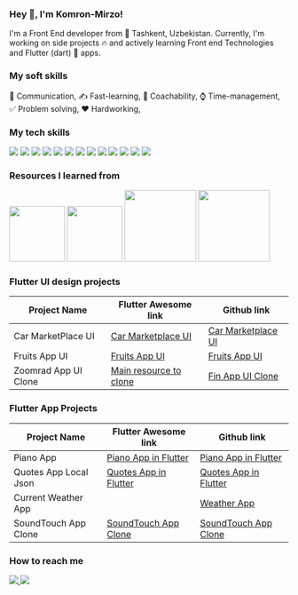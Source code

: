 ### Hey 👋, I'm Komron-Mirzo!

I'm a Front End developer from 🌁 Tashkent, Uzbekistan. Currently, I'm working on side projects 🔥 and actively learning Front end Technologies and Flutter (dart) 📲 apps.

### My soft skills

🙌 Communication, ✍ Fast-learning, 🤵 Coachability, ⌚ Time-management, ✅ Problem solving, ❤️️ Hardworking, 

### My tech skills

![](https://img.shields.io/badge/Code-Dart-<#042B59>) ![](https://img.shields.io/badge/Framework-Flutter-<COLOR>) ![](https://img.shields.io/badge/UI-Flutter-<COLOR>) ![](https://img.shields.io/badge/Flutter-SDK-<COLOR>) ![](https://img.shields.io/badge/Firebase-Firestore-<COLOR>) ![](https://img.shields.io/badge/Dart-Lifecycle-<COLOR>) ![](https://img.shields.io/badge/Dart-Async-<COLOR>) ![](https://img.shields.io/badge/Code-OOP-<COLOR>) ![](https://img.shields.io/badge/Git-Github-<COLOR>) ![](https://img.shields.io/badge/Dart-GetX-<COLOR>) ![](https://img.shields.io/badge/Dart-BloC-<COLOR>) ![](https://img.shields.io/badge/Open-API-<COLOR>) ![](https://img.shields.io/badge/Figma-UI/Web-Design-<COLOR>)

### Resources I learned from

<img src= "https://covers.zlibcdn2.com/covers299/books/9f/34/2e/9f342e887b3d2ade65b2cf7f4546f17b.jpg" width="100px"> <img src= "https://covers.zlibcdn2.com/covers299/books/a7/e3/d5/a7e3d5ba0b5ab50cfb3aab01290d04ce.jpg" width="100px"> <img src= "https://tutsgalaxy.net/wp-content/uploads/2019/12/The-Complete-2020-Flutter-Development-Bootcamp-With-Dart.jpg" height="129px"> 
<img src="https://d25jw0bj0s58lg.cloudfront.net/optimized/2X/c/c9c8a139027304d90a0b05c7d9eb7a31dda312dd_2_690x388.jpeg" height="129px">

### Flutter UI design projects

| Project Name | Flutter Awesome link | Github link |
| --- | --- | --- |
| Car MarketPlace UI | <a href= "https://flutterawesome.com/car-marketplace-app-ui-in-flutter/"> Car Marketplace UI </a> | <a href= "https://github.com/Komron-Mirzo/car_marketplace_ui"> Car Marketplace UI </a> |
| Fruits App UI| <a href= "https://flutterawesome.com/fruits-shop-app-ui-design-in-flutter/">Fruits App UI </a> | <a href= "https://github.com/Komron-Mirzo/FruitsApp"> Fruits App UI </a> |
| Zoomrad App UI Clone | <a href= "https://play.google.com/store/apps/details?id=uz.aloqabank.zoomrad&hl=ru&gl=US"> Main resource to clone </a> | <a href= "https://github.com/Komron-Mirzo/fin_app_ui"> Fin App UI Clone </a>  |

### Flutter App Projects

| Project Name | Flutter Awesome link | Github link |
| --- | --- | --- |
| Piano App | <a href= "https://flutterawesome.com/flutter-piano-app-black-and-white/"> Piano App in Flutter </a> | <a href= "https://github.com/Komron-Mirzo/piano_app"> Piano App in Flutter </a> |
| Quotes App Local Json | <a href= "https://flutterawesome.com/quotes-json-using-local-dart-file-2-times/"> Quotes App in Flutter </a> | <a href= "https://github.com/Komron-Mirzo/quotes_json_2"> Quotes App in Flutter </a> |
| Current Weather App |  | <a href= "https://github.com/Komron-Mirzo/weather_app"> Weather App  </a> |
| SoundTouch App Clone | <a href= "https://flutterawesome.com/sound-touch-app-clone-using-flutter/"> SoundTouch App Clone </a> | <a href= "https://github.com/Komron-Mirzo/sound_touch"> SoundTouch App Clone </a> |

### How to reach me

<a href="https://www.linkedin.com/in/komron-mirzo-abduvaliev-5a1892196/"> <img src="https://img.shields.io/badge/LinkedIn-Profile-blue"> </a>
<a href="https://https://t.me/Mevlana1994"> <img src="https://img.shields.io/badge/Telegram-User-blue"> </a>






